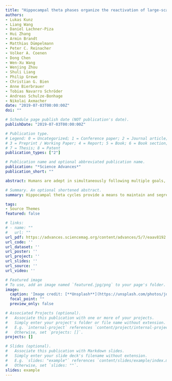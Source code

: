 ```yaml
---
title: "Hippocampal theta phases organize the reactivation of large-scale electrophysiological representations during goal-directed navigation"
authors:
- Lukas Kunz
- Liang Wang
- Daniel Lachner-Piza
- Hui Zhang
- Armin Brandt
- Matthias Dümpelmann
- Peter C. Reinacher
- Volker A. Coenen
- Dong Chen
- Wen-Xu Wang
- Wenjing Zhou
- Shuli Liang
- Philip Grewe
- Christian G. Bien
- Anne Bierbrauer
- Tobias Navarro Schröder
- Andreas Schulze-Bonhage
- Nikolai Axmacher
date: "2019-07-03T00:00:00Z"
doi: ""

# Schedule page publish date (NOT publication's date).
publishDate: "2019-07-03T00:00:00Z"

# Publication type.
# Legend: 0 = Uncategorized; 1 = Conference paper; 2 = Journal article;
# 3 = Preprint / Working Paper; 4 = Report; 5 = Book; 6 = Book section;
# 7 = Thesis; 8 = Patent
publication_types: ["2"]

# Publication name and optional abbreviated publication name.
publication: "*Science Advances*"
publication_short: ""

abstract: Humans are adept in simultaneously following multiple goals, but the neural mechanisms for maintaining specific goals and distinguishing them from other goals are incompletely understood. For short time scales, working memory studies suggest that multiple mental contents are maintained by theta-coupled reactivation, but evidence for similar mechanisms during complex behaviors such as goal-directed navigation is scarce. We examined intracranial electroencephalography recordings of epilepsy patients performing an object-location memory task in a virtual environment. We report that large-scale electrophysiological representations of objects that cue for specific goal locations are dynamically reactivated during goal-directed navigation. Reactivation of different cue representations occurred at stimulus-specific hippocampal theta phases. Locking to more distinct theta phases predicted better memory performance, identifying hippocampal theta phase coding as a mechanism for separating competing goals. Our findings suggest shared neural mechanisms between working memory and goal-directed navigation and provide new insights into the functions of the hippocampal theta rhythm.

# Summary. An optional shortened abstract.
summary: Hippocampal theta cycles provide a means to maintain and segregate different goal representations during human wayfinding.

tags:
- Source Themes
featured: false

# links:
# - name: ""
#   url: ""
url_pdf: https://advances.sciencemag.org/content/advances/5/7/eaav8192.full.pdf
url_code: ''
url_dataset: ''
url_poster: ''
url_project: ''
url_slides: ''
url_source: ''
url_video: ''

# Featured image
# To use, add an image named `featured.jpg/png` to your page's folder. 
image:
  caption: 'Image credit: [**Unsplash**](https://unsplash.com/photos/jdD8gXaTZsc)'
  focal_point: ""
  preview_only: false

# Associated Projects (optional).
#   Associate this publication with one or more of your projects.
#   Simply enter your project's folder or file name without extension.
#   E.g. `internal-project` references `content/project/internal-project/index.md`.
#   Otherwise, set `projects: []`.
projects: []

# Slides (optional).
#   Associate this publication with Markdown slides.
#   Simply enter your slide deck's filename without extension.
#   E.g. `slides: "example"` references `content/slides/example/index.md`.
#   Otherwise, set `slides: ""`.
slides: example
---
```


